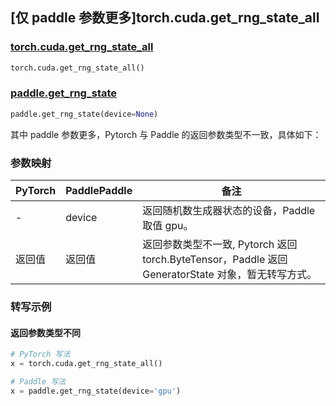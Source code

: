 ## [仅 paddle 参数更多]torch.cuda.get_rng_state_all

### [torch.cuda.get_rng_state_all](https://pytorch.org/docs/stable/generated/torch.cuda.get_rng_state_all.html#torch.cuda.get_rng_state_all)

```python
torch.cuda.get_rng_state_all()
```

### [paddle.get_rng_state]()

```python
paddle.get_rng_state(device=None)
```

其中 paddle 参数更多，Pytorch 与 Paddle 的返回参数类型不一致，具体如下：

### 参数映射

| PyTorch | PaddlePaddle | 备注                                                                                               |
| ------- | ------------ | -------------------------------------------------------------------------------------------------- |
| -       | device       | 返回随机数生成器状态的设备，Paddle 取值 gpu。                                              |
| 返回值  | 返回值       | 返回参数类型不一致, Pytorch 返回 torch.ByteTensor，Paddle 返回 GeneratorState 对象，暂无转写方式。 |

### 转写示例

#### 返回参数类型不同

```python
# PyTorch 写法
x = torch.cuda.get_rng_state_all()

# Paddle 写法
x = paddle.get_rng_state(device='gpu')
```
